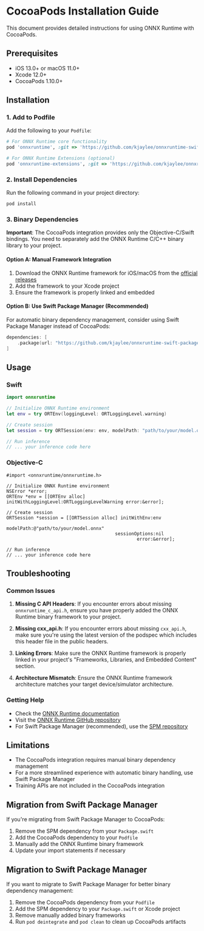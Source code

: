 # CocoaPods Installation Guide

This document provides detailed instructions for using ONNX Runtime with CocoaPods.

## Prerequisites

- iOS 13.0+ or macOS 11.0+
- Xcode 12.0+
- CocoaPods 1.10.0+

## Installation

### 1. Add to Podfile

Add the following to your `Podfile`:

```ruby
# For ONNX Runtime core functionality
pod 'onnxruntime', :git => 'https://github.com/kjaylee/onnxruntime-swift-package-manager.git', :tag => '1.20.0'

# For ONNX Runtime Extensions (optional)
pod 'onnxruntime-extensions', :git => 'https://github.com/kjaylee/onnxruntime-swift-package-manager.git', :tag => '0.13.0'
```

### 2. Install Dependencies

Run the following command in your project directory:

```bash
pod install
```

### 3. Binary Dependencies

**Important**: The CocoaPods integration provides only the Objective-C/Swift bindings. You need to separately add the ONNX Runtime C/C++ binary library to your project.

#### Option A: Manual Framework Integration

1. Download the ONNX Runtime framework for iOS/macOS from the [official releases](https://github.com/kjaylee/onnxruntime/releases)
2. Add the framework to your Xcode project
3. Ensure the framework is properly linked and embedded

#### Option B: Use Swift Package Manager (Recommended)

For automatic binary dependency management, consider using Swift Package Manager instead of CocoaPods:

```swift
dependencies: [
    .package(url: "https://github.com/kjaylee/onnxruntime-swift-package-manager", from: "1.20.0")
]
```

## Usage

### Swift

```swift
import onnxruntime

// Initialize ONNX Runtime environment
let env = try ORTEnv(loggingLevel: ORTLoggingLevel.warning)

// Create session
let session = try ORTSession(env: env, modelPath: "path/to/your/model.onnx")

// Run inference
// ... your inference code here
```

### Objective-C

```objc
#import <onnxruntime/onnxruntime.h>

// Initialize ONNX Runtime environment
NSError *error;
ORTEnv *env = [[ORTEnv alloc] initWithLoggingLevel:ORTLoggingLevelWarning error:&error];

// Create session
ORTSession *session = [[ORTSession alloc] initWithEnv:env
                                            modelPath:@"path/to/your/model.onnx"
                                        sessionOptions:nil
                                                error:&error];

// Run inference
// ... your inference code here
```

## Troubleshooting

### Common Issues

1. **Missing C API Headers**: If you encounter errors about missing `onnxruntime_c_api.h`, ensure you have properly added the ONNX Runtime binary framework to your project.

2. **Missing cxx_api.h**: If you encounter errors about missing `cxx_api.h`, make sure you're using the latest version of the podspec which includes this header file in the public headers.

3. **Linking Errors**: Make sure the ONNX Runtime framework is properly linked in your project's "Frameworks, Libraries, and Embedded Content" section.

4. **Architecture Mismatch**: Ensure the ONNX Runtime framework architecture matches your target device/simulator architecture.

### Getting Help

- Check the [ONNX Runtime documentation](https://onnxruntime.ai/docs/)
- Visit the [ONNX Runtime GitHub repository](https://github.com/kjaylee/onnxruntime)
- For Swift Package Manager (recommended), use the [SPM repository](https://github.com/kjaylee/onnxruntime-swift-package-manager)

## Limitations

- The CocoaPods integration requires manual binary dependency management
- For a more streamlined experience with automatic binary handling, use Swift Package Manager
- Training APIs are not included in the CocoaPods integration

## Migration from Swift Package Manager

If you're migrating from Swift Package Manager to CocoaPods:

1. Remove the SPM dependency from your `Package.swift`
2. Add the CocoaPods dependency to your `Podfile`
3. Manually add the ONNX Runtime binary framework
4. Update your import statements if necessary

## Migration to Swift Package Manager

If you want to migrate to Swift Package Manager for better binary dependency management:

1. Remove the CocoaPods dependency from your `Podfile`
2. Add the SPM dependency to your `Package.swift` or Xcode project
3. Remove manually added binary frameworks
4. Run `pod deintegrate` and `pod clean` to clean up CocoaPods artifacts